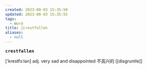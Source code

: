 ```yaml
---
created: 2023-08-03 15:35:50
updated: 2023-08-03 15:35:55
tags:
  - Word
title: 📖crestfallen
aliases:
  - null
---
```


<pre><strong>crestfallen</strong></pre>
['krestfɔːlən]
adj. very sad and disappointed 不⾼兴的
[[disgruntle]]
